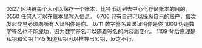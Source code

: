 0327 区块链每个人可以保存一个账本，比特币达到去中心化存储账本的目的。
0550 任何人可以在账本里写入信息。
0700 只有自己可以操纵自己的账户，每次发起交易必须向所有人证明你是你。
0711 数字签名算法证明你是你
1000 伪造数字签名也不能成功，因为数字签名可以随着签名的内容而变化。
1109 背后原理是私钥和公钥
1145 知道私钥可以推导出公钥，反之不行。